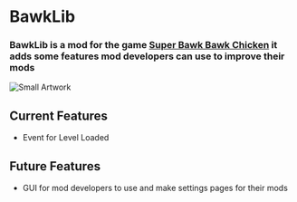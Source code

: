 # BawkLib
### BawkLib is a mod for the game [Super Bawk Bawk Chicken](https://store.steampowered.com/app/2054850) it adds some features mod developers can use to improve their mods

![Small Artwork](https://github.com/user-attachments/assets/e69a5774-6a8a-4dd1-83d6-dfe910a167ea)

## Current Features
- Event for Level Loaded

## Future Features
- GUI for mod developers to use and make settings pages for their mods

